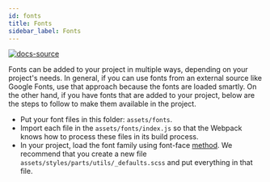 ```yaml
---
id: fonts
title: Fonts
sidebar_label: Fonts
---
```


[![docs-source](https://img.shields.io/badge/source-eigthshift--frontend--libs-yellow?style=for-the-badge&logo=javascript&labelColor=2a2a2a)](https://github.com/infinum/eightshift-frontend-libs/tree/4.0.0)

Fonts can be added to your project in multiple ways, depending on your project's needs. In general, if you can use fonts from an external source like Google Fonts, use that approach because the fonts are loaded smartly. On the other hand, if you have fonts that are added to your project, below are the steps to follow to make them available in the project.

* Put your font files in this folder: `assets/fonts`.
* Import each file in the `assets/fonts/index.js` so that the Webpack knows how to process these files in its build process.
* In your project, load the font family using font-face [method](/sass). We recommend that you create a new file `assets/styles/parts/utils/_defaults.scss` and put everything in that file.

<div class="legacy-badge legacy-badge--v5"></div>
